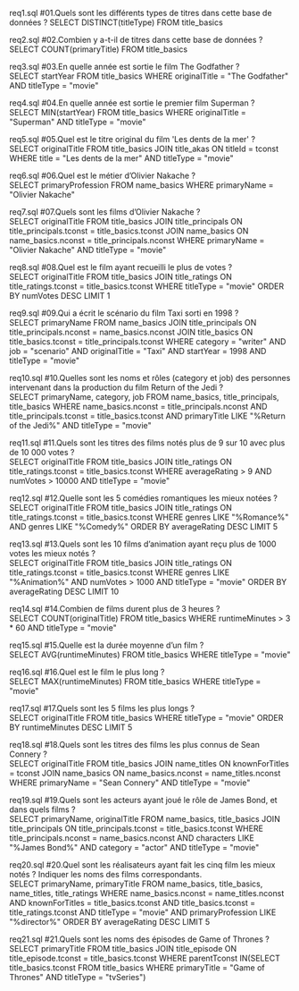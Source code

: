 req1.sql
#01.Quels sont les différents types de titres dans cette base de données ? 
SELECT DISTINCT(titleType)
FROM title_basics

req2.sql
#02.Combien y a-t-il de titres dans cette base de données ?  
SELECT COUNT(primaryTitle)
FROM title_basics

req3.sql
#03.En quelle année est sortie le film The Godfather ?  
SELECT startYear
FROM title_basics
WHERE originalTitle = "The Godfather"
AND titleType = "movie"

req4.sql
#04.En quelle année est sortie le premier film Superman ?  
SELECT MIN(startYear)
FROM title_basics
WHERE originalTitle = "Superman"
AND titleType = "movie"

req5.sql
#05.Quel est le titre original du film 'Les dents de la mer' ?  
SELECT originalTitle
FROM title_basics
JOIN title_akas ON titleId = tconst
WHERE title = "Les dents de la mer"
AND titleType = "movie"

req6.sql
#06.Quel est le métier d’Olivier Nakache ?  
SELECT primaryProfession
FROM name_basics
WHERE primaryName = "Olivier Nakache"

req7.sql
#07.Quels sont les films d’Olivier Nakache ?  
SELECT originalTitle
FROM title_basics
JOIN title_principals ON title_principals.tconst = title_basics.tconst
JOIN name_basics ON name_basics.nconst = title_principals.nconst
WHERE primaryName = "Olivier Nakache"
AND titleType = "movie"

req8.sql
#08.Quel est le film ayant recueilli le plus de votes ?  
SELECT originalTitle
FROM title_basics
JOIN title_ratings ON title_ratings.tconst = title_basics.tconst
WHERE titleType = "movie"
ORDER BY numVotes DESC
LIMIT 1

req9.sql
#09.Qui a écrit le scénario du film Taxi sorti en 1998 ?  
SELECT primaryName
FROM name_basics
JOIN title_principals ON title_principals.nconst = name_basics.nconst
JOIN title_basics ON title_basics.tconst = title_principals.tconst
WHERE category = "writer"
AND job = "scenario"
AND originalTitle = "Taxi"
AND startYear = 1998
AND titleType = "movie"

req10.sql
#10.Quelles sont les noms et rôles (category et job) des personnes intervenant dans la production du film Return of the Jedi ?  
SELECT primaryName, category, job 
FROM name_basics, title_principals, title_basics
WHERE name_basics.nconst = title_principals.nconst
AND title_principals.tconst = title_basics.tconst
AND primaryTitle LIKE "%Return of the Jedi%"
AND titleType = "movie"

req11.sql
#11.Quels sont les titres des films notés plus de 9 sur 10 avec plus de 10 000 votes ?  
SELECT originalTitle
FROM title_basics
JOIN title_ratings ON title_ratings.tconst = title_basics.tconst
WHERE averageRating > 9
AND numVotes > 10000
AND titleType = "movie"

req12.sql
#12.Quelle sont les 5 comédies romantiques les mieux notées ?  
SELECT originalTitle
FROM title_basics
JOIN title_ratings ON title_ratings.tconst = title_basics.tconst
WHERE genres LIKE "%Romance%"
AND genres LIKE "%Comedy%"
ORDER BY averageRating DESC
LIMIT 5

req13.sql
#13.Quels sont les 10 films d’animation ayant reçu plus de 1000 votes les mieux notés ?  
SELECT originalTitle
FROM title_basics
JOIN title_ratings ON title_ratings.tconst = title_basics.tconst
WHERE genres LIKE "%Animation%"
AND numVotes > 1000
AND titleType = "movie"
ORDER BY averageRating DESC
LIMIT 10

req14.sql
#14.Combien de films durent plus de 3 heures ?  
SELECT COUNT(originalTitle)
FROM title_basics
WHERE runtimeMinutes > 3 * 60
AND titleType = "movie"

req15.sql
#15.Quelle est la durée moyenne d’un film ?  
SELECT AVG(runtimeMinutes)
FROM title_basics
WHERE titleType = "movie"

req16.sql
#16.Quel est le film le plus long ?  
SELECT MAX(runtimeMinutes)
FROM title_basics
WHERE titleType = "movie"

req17.sql
#17.Quels sont les 5 films les plus longs ?  
SELECT originalTitle
FROM title_basics
WHERE titleType = "movie"
ORDER BY runtimeMinutes DESC
LIMIT 5

req18.sql
#18.Quels sont les titres des films les plus connus de Sean Connery ?  
SELECT originalTitle
FROM title_basics
JOIN name_titles ON knownForTitles = tconst
JOIN name_basics ON name_basics.nconst = name_titles.nconst
WHERE primaryName = "Sean Connery"
AND titleType = "movie"

req19.sql
#19.Quels sont les acteurs ayant joué le rôle de James Bond, et dans quels films ?  
SELECT primaryName, originalTitle
FROM name_basics, title_basics
JOIN title_principals ON title_principals.tconst = title_basics.tconst
WHERE title_principals.nconst = name_basics.nconst
AND characters LIKE "%James Bond%"
AND category = "actor"
AND titleType = "movie"

req20.sql
#20.Quel sont les réalisateurs ayant fait les cinq film les mieux notés ? Indiquer les noms des films correspondants.  
SELECT primaryName, primaryTitle
FROM name_basics, title_basics, name_titles, title_ratings
WHERE name_basics.nconst = name_titles.nconst
AND knownForTitles = title_basics.tconst
AND title_basics.tconst = title_ratings.tconst
AND titleType = "movie"
AND primaryProfession LIKE "%director%"
ORDER BY averageRating DESC
LIMIT 5

req21.sql
#21.Quels sont les noms des épisodes de Game of Thrones ?
SELECT primaryTitle
FROM title_basics
JOIN title_episode ON title_episode.tconst = title_basics.tconst
WHERE parentTconst IN(SELECT title_basics.tconst
					FROM title_basics
					WHERE primaryTitle = "Game of Thrones"
					AND titleType = "tvSeries")